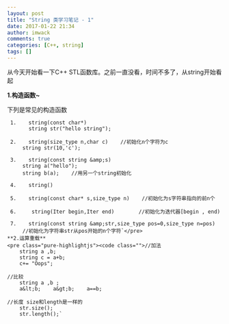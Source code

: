 ```yaml
---
layout: post
title: "String 类学习笔记 - 1"
date: 2017-01-22 21:34
author: imwack
comments: true
categories: [C++, string]
tags: []
---
```

从今天开始看一下C++ STL函数库。之前一直没看，时间不多了，从string开始看起

**1.构造函数~**

下列是常见的构造函数


	 1.    string(const char*)
           string str("hello string");
    
     2.    string(size_type n,char c)    //初始化n个字符为c
         string str(10,'c');
    
     3.    string(const string &amp;s)
         string a("hello");
         string b(a);    //用另一个string初始化
    
     4.    string()
    
     5.    string(const char* s,size_type n)    //初始化为s字符串指向的前n个
    
     6.     string(Iter begin,Iter end)        //初始化为迭代器[begin , end)
    
     7.    string(const string &amp;str,size_type pos=0,size_type n=pos)
         //初始化为字符串str从pos开始的n个字符`</pre>
    **2.运算重载**
    <pre class="pure-highlightjs"><code class="">//加法
        string a ,b;
        string c = a+b;
        c+= "Oops";
    
    //比较
        string a ,b ;
        a&lt;b;    a&gt;b;    a==b;
    
    //长度 size和length是一样的
        str.size();
        str.length();`

&nbsp;

&nbsp;
